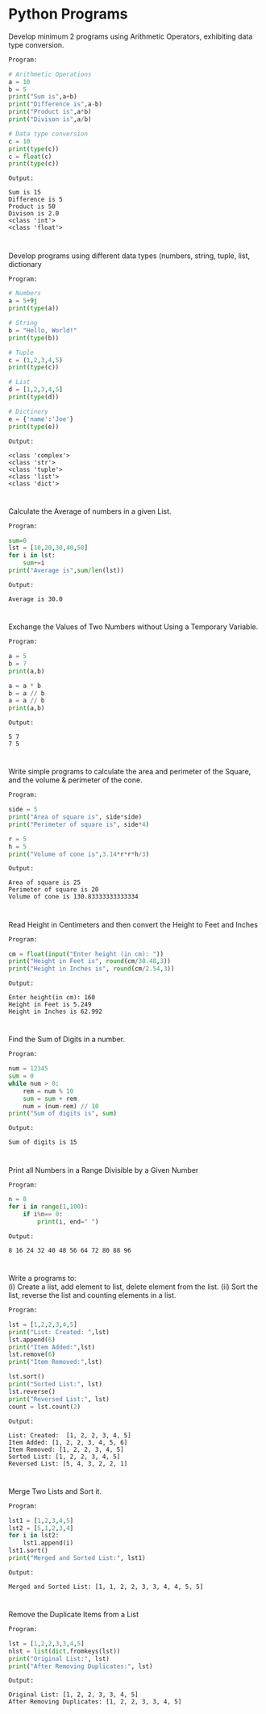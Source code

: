 
# Python Programs

Develop minimum 2 programs using Arithmetic Operators, exhibiting data type
conversion.

```python
Program:

# Arithmetic Operations
a = 10
b = 5
print("Sum is",a+b)
print("Difference is",a-b)
print("Product is",a*b)
print("Divison is",a/b)

# Data type conversion
c = 10
print(type(c))
c = float(c)
print(type(c))
```

```
Output:

Sum is 15
Difference is 5
Product is 50
Divison is 2.0
<class 'int'>
<class 'float'>
```
#

Develop programs using different data types (numbers, string, tuple, list, dictionary

```python
Program:

# Numbers
a = 5+9j
print(type(a))

# String
b = "Hello, World!"
print(type(b))

# Tuple
c = (1,2,3,4,5)
print(type(c))

# List
d = [1,2,3,4,5]
print(type(d))

# Dictinory
e = {'name':'Joe'}
print(type(e))

```

```
Output:

<class 'complex'>
<class 'str'>
<class 'tuple'>
<class 'list'>
<class 'dict'>
```
#

Calculate the Average of numbers in a given List.

```python
Program:

sum=0
lst = [10,20,30,40,50]
for i in lst:
    sum+=i
print("Average is",sum/len(lst))

```

```
Output:

Average is 30.0

```
#

Exchange the Values of Two Numbers without Using a Temporary Variable.

```python
Program:

a = 5
b = 7
print(a,b)

a = a * b
b = a // b
a = a // b
print(a,b)

```

```
Output:

5 7
7 5

```
#

Write simple programs to calculate the area and perimeter of
the Square, and the volume & perimeter of the cone.

```python
Program:

side = 5
print("Area of square is", side*side)
print("Perimeter of square is", side*4)

r = 5
h = 5
print("Volume of cone is",3.14*r*r*h/3)

```

```
Output:

Area of square is 25
Perimeter of square is 20
Volume of cone is 130.83333333333334

```
#

Read Height in Centimeters and then convert the Height to Feet and Inches

```python
Program:

cm = float(input("Enter height (in cm): "))
print("Height in Feet is", round(cm/30.48,3))
print("Height in Inches is", round(cm/2.54,3))

```

```
Output:

Enter height(in cm): 160
Height in Feet is 5.249
Height in Inches is 62.992

```
#

Find the Sum of Digits in a number.

```python
Program:

num = 12345
sum = 0
while num > 0:
    rem = num % 10
    sum = sum + rem
    num = (num-rem) // 10
print("Sum of digits is", sum)

```

```
Output:

Sum of digits is 15

```
#

Print all Numbers in a Range Divisible by a Given Number

```python
Program:

n = 8
for i in range(1,100):
    if i%n== 0:
        print(i, end=" ")

```

```
Output:

8 16 24 32 40 48 56 64 72 80 88 96

```
#

Write a programs to:  
(i) Create a list, add element to list, delete element from the list. 
(ii) Sort the list, reverse the list and
counting elements in a list.

```python
Program:

lst = [1,2,2,3,4,5]
print("List: Created: ",lst)
lst.append(6)
print("Item Added:",lst)
lst.remove(6)
print("Item Removed:",lst)

lst.sort()
print("Sorted List:", lst)
lst.reverse()
print("Reversed List:", lst)
count = lst.count(2)

```

```
Output:

List: Created:  [1, 2, 2, 3, 4, 5]
Item Added: [1, 2, 2, 3, 4, 5, 6]
Item Removed: [1, 2, 2, 3, 4, 5]
Sorted List: [1, 2, 2, 3, 4, 5]
Reversed List: [5, 4, 3, 2, 2, 1]

```
#

Merge Two Lists and Sort it.

```python
Program:

lst1 = [1,2,3,4,5]
lst2 = [5,1,2,3,4]
for i in lst2:
    lst1.append(i)
lst1.sort()
print("Merged and Sorted List:", lst1)

```

```
Output:

Merged and Sorted List: [1, 1, 2, 2, 3, 3, 4, 4, 5, 5]

```
#

Remove the Duplicate Items from a List

```python
Program:

lst = [1,2,2,3,3,4,5]
nlst = list(dict.fromkeys(lst))
print("Original List:", lst)
print("After Removing Duplicates:", lst)

```

```
Output:

Original List: [1, 2, 2, 3, 3, 4, 5]
After Removing Duplicates: [1, 2, 2, 3, 3, 4, 5]

```
#


